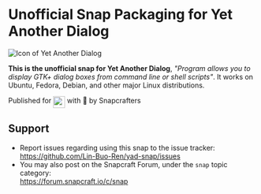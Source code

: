 # Unofficial Snap Packaging for Yet Another Dialog
<!--
	Use the RawGit service for easy access to in-repo pictures:
	https://rawgit.com
-->
![Icon of Yet Another Dialog](https://cdn.rawgit.com/Lin-Buo-Ren/yad-snap/e6e7a876/snap/gui/yad.png "Icon of Yet Another Dialog")

**This is the unofficial snap for Yet Another Dialog**, *"Program allows you to display GTK+ dialog boxes from command line or shell scripts"*. It works on Ubuntu, Fedora, Debian, and other major Linux distributions.

<!-- Uncomment and modify this when you are provided a build status badge
[![Build Status Badge of the `yad` Snap](https://build.snapcraft.io/badge/Lin-Buo-Ren/yad-snap.svg "Build Status of the `yad` snap")](https://build.snapcraft.io/user/Lin-Buo-Ren/yad-snap)
-->

<!-- Uncomment and modify this when you have a screenshot
![Screenshot of the Snapped Application](screenshots/screenshot.png "Screenshot of the Snapped Application")
-->

Published for <img src="http://anything.codes/slack-emoji-for-techies/emoji/tux.png" align="top" width="24" /> with 💝 by Snapcrafters

<!-- Uncomment and modify this when you have published the snap to the Snap Store
## Installation
([Don't have snapd installed?](https://snapcraft.io/docs/core/install))

### In Terminal
    # Install Snap #
    sudo snap install --channel=edge --devmode yad
    #sudo snap install --channel=beta yad
    #sudo snap install yad
    
    # Connect the Snap to Required Interfaces #
    ## _plug_name_: Reasoning of connecting _plug_name_ ##
    sudo snap connect yad:_plug_name_
    
    # Connect the Snap to Optional Interfaces #
    ## _plug_name_: Reasoning of connecting _plug_name_ ##
    sudo snap connect yad:_plug_name_

### The Graphical Way
Browse <https://snapcraft.io/yad> and follow the instructions.
-->

<!-- Uncomment when you have test results
## What is Working
* [A list of functionallities that are verified working]

## What is NOT Working...yet 
* [A list of functionallities that are verified not working]

Check out the [issue tracker](https://github.com/Lin-Buo-Ren/yad-snap/issues) for more known issues.

## What is NOT Tested...yet
* [A list of functionallities that are not tested for any reasons.]
-->

## Support
* Report issues regarding using this snap to the issue tracker:  
  <https://github.com/Lin-Buo-Ren/yad-snap/issues>
* You may also post on the Snapcraft Forum, under the `snap` topic category:  
  <https://forum.snapcraft.io/c/snap>
